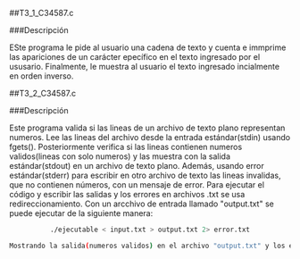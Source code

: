##T3_1_C34587.c

###Descripción

ESte programa le pide al usuario una cadena de texto y cuenta e immprime las apariciones de un carácter epecífico en el texto ingresado por el ususario. Finalmente, le muestra al usuario el texto ingresado incialmente en orden inverso. 

##T3_2_C34587.c

###Descripción

Este programa valida si las lineas de un archivo de texto plano representan numeros. 
Lee las lineas del archivo desde la entrada estándar(stdin) usando fgets(). Posteriormente verifica si las lineas contienen numeros validos(lineas con solo numeros) y las muestra con la salida estándar(stdout) en un archivo de texto plano.
Además, usando error estándar(stderr) para escribir en otro archivo de texto las lineas invalidas, que no contienen números, con un mensaje de error. 
Para ejecutar el código y escribir las salidas y los errores en archivos .txt se usa redireccionamiento. Con un arcchivo de entrada llamado "output.txt" se puede ejecutar de la siguiente manera: 

<div align="center">

```sh
./ejecutable < input.txt > output.txt 2> error.txt

Mostrando la salida(numeros validos) en el archivo "output.txt" y los errores en "error.txt". 